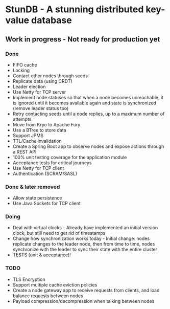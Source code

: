# StunDB - A stunning distributed key-value database

## Work in progress - Not ready for production yet

### Done
- FIFO cache
- Locking
- Contact other nodes through seeds
- Replicate data (using CRDT)
- Leader election
- Use Netty for TCP server
- Implement node statuses so that when a node becomes unreachable, it is ignored until it becomes available again and state is synchronized (remove leader status too)
- Retry contacting seeds until a node replies, up to a maximum number of attempts
- Move from Kryo to Apache Fury
- Use a BTree to store data
- Support JPMS
- TTL/Cache invalidation
- Create a Spring Boot app to observe nodes and expose actions through a REST API
- 100% unit testing coverage for the application module
- Acceptance tests for critical journeys
- Use Netty for TCP client
- Authentication (SCRAM/SASL)

### Done & later removed
- Allow state persistence
- Use Java Sockets for TCP client

### Doing
- Deal with virtual clocks - Already have implemented an initial version clock, but still need to get rid of timestamps
- Change how synchronization works today - Initial change: nodes replicate changes to the leader node, then from time to time, nodes synchronize with the leader to sync their state with the entire cluster
- TESTS (unit & acceptance)!

### TODO
- TLS Encryption
- Support multiple cache eviction policies
- Create a node gateway app to receive requests from clients, and load balance requests between nodes
- Payload compression/decompression when talking between nodes

